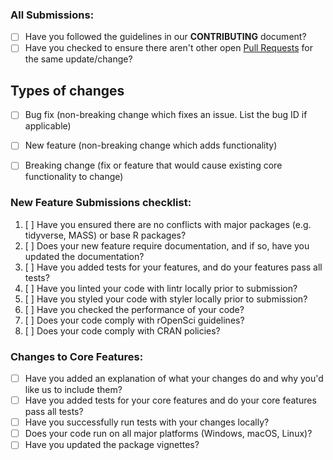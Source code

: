 ### All Submissions:

* [ ] Have you followed the guidelines in our **CONTRIBUTING** document?
* [ ] Have you checked to ensure there aren't other open [Pull Requests](../../../pulls) for the same update/change?

<!-- You can erase any parts of this template not applicable to your Pull Request. -->


<!-- These have been added according to the rOpenSci guidelines. -->
<!-- From: https://www.talater.com/open-source-templates/#/page/99 -->

## Types of changes
<!--- What types of changes does your code introduce? Put an `x` in all the boxes that apply: -->
- [ ] Bug fix (non-breaking change which fixes an issue. List the bug ID if applicable)
- [ ] New feature (non-breaking change which adds functionality)
- [ ] Breaking change (fix or feature that would cause existing core functionality to change) 


### New Feature Submissions checklist:
<!--- Go over all the following points, and put an `x` in all the boxes that apply. -->
<!--- If you're unsure about any of these, don't hesitate to ask. We're here to help! -->
1. [ ] Have you ensured there are no conflicts with major packages (e.g. tidyverse, MASS) or base R packages?
2. [ ] Does your new feature require documentation, and if so, have you updated the documentation?
3. [ ] Have you added tests for your features, and do your features pass all tests?
4. [ ] Have you linted your code with lintr locally prior to submission?
5. [ ] Have you styled your code with styler locally prior to submission?
6. [ ] Have you checked the performance of your code?
7. [ ] Does your code comply with rOpenSci guidelines?
8. [ ] Does your code comply with CRAN policies?

### Changes to Core Features:
<!--- Go over all the following points, and put an `x` in all the boxes that apply. -->
<!--- If you're unsure about any of these, don't hesitate to ask. We're here to help! -->
* [ ] Have you added an explanation of what your changes do and why you'd like us to include them?
* [ ] Have you added tests for your core features and do your core features pass all tests?
* [ ] Have you successfully run tests with your changes locally?
* [ ] Does your code run on all major platforms (Windows, macOS, Linux)?
* [ ] Have you updated the package vignettes? 
